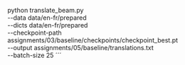 python translate_beam.py \
--data data/en-fr/prepared \
--dicts data/en-fr/prepared \
--checkpoint-path assignments/03/baseline/checkpoints/checkpoint_best.pt \
--output assignments/05/baseline/translations.txt \
--batch-size 25 
´´´
